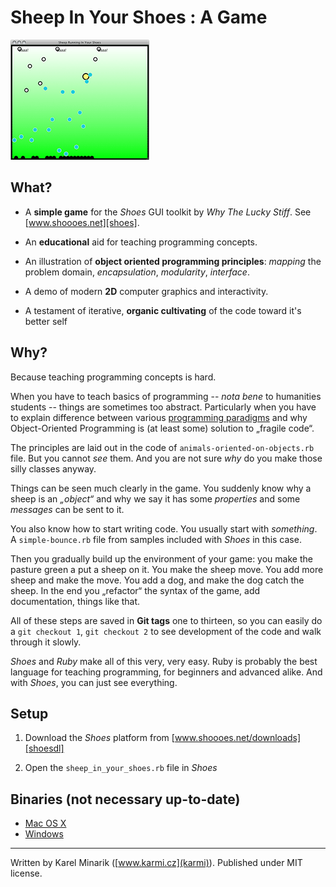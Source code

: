 Sheep In Your Shoes : A Game
============================

![Game Screenshot](screenshot.png)

What?
-----

* A **simple game** for the _Shoes_ GUI toolkit by _Why The Lucky Stiff_. See [www.shoooes.net][shoes].

* An **educational** aid for teaching programming concepts.

* An illustration of **object oriented programming principles**: _mapping_ the problem domain, _encapsulation_, _modularity_, _interface_.

* A demo of modern **2D** computer graphics and interactivity.

* A testament of iterative, **organic cultivating** of the code toward it's better self


Why?
----

Because teaching programming concepts is hard.

When you have to teach basics of programming -- _nota bene_ to humanities students -- things are sometimes too abstract. Particularly when you have to explain difference between various [programming paradigms][wiki_programming_paradigm] and why Object-Oriented Programming is (at least some) solution to „fragile code“.

The principles are laid out in the code of `animals-oriented-on-objects.rb` file. But you cannot _see_ them. And you are not sure _why_ do you make those silly classes anyway.

Things can be seen much clearly in the game. You suddenly know why a sheep is an _„object“_ and why we say it has some _properties_ and some _messages_ can be sent to it.

You also know how to start writing code. You usually start with _something_. A `simple-bounce.rb` file from samples included with _Shoes_ in this case.

Then you gradually build up the environment of your game: you make the pasture green a put a sheep on it. You make the sheep move. You add more sheep and make the move. You add a dog, and make the dog catch the sheep. In the end you „refactor“ the syntax of the game, add documentation, things like that.

All of these steps are saved in **Git tags** one to thirteen, so you can easily do a `git checkout 1`, `git checkout 2` to see development of the code and walk through it slowly.

_Shoes_ and _Ruby_ make all of this very, very easy. Ruby is probably the best language for teaching programming, for beginners and advanced alike. And with _Shoes_, you can just see everything.


Setup
-----

1. Download the _Shoes_ platform from [www.shoooes.net/downloads][shoesdl]

2. Open the `sheep_in_your_shoes.rb` file in _Shoes_


Binaries (not necessary up-to-date)
------------------------------------

* [Mac OS X](http://data.karmi.cz/ffuk/Sheep_In_Your_Shoes/sheep_in_your_shoes.dmg "DMG, 4.4MB")
* [Windows ](http://data.karmi.cz/ffuk/Sheep_In_Your_Shoes/sheep_in_your_shoes.exe "EXE, 2MB")

---

Written by Karel Minarik ([www.karmi.cz](karmi)). Published under MIT license.

<!-- References -->

[src]:            http://github.com/karmi/sheep_in_your_shoes/tree
[boxed]:          http://the-shoebox.org/apps/109
[karmi]:          http://www.karmi.cz

[shoes]:          http://www.shoooes.net
[shoesdl]:        http://shoooes.net/downloads
[shoessrc]:       http://github.com/why/shoes/tree/master
[shoeswiki]:      http://github.com/why/shoes/wikis

[wiki_programming_paradigm]: http://en.wikipedia.org/wiki/Programming_paradigm